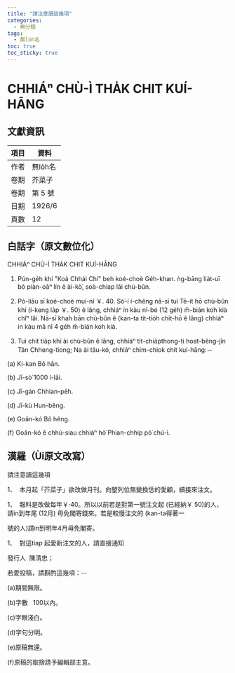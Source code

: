 ```yaml
---
title: "請注意讀這幾項"
categories:
  - 無分類
tags:
  - 無lo̍h名
toc: true
toc_sticky: true
---
```


# CHHIÁⁿ CHÙ-Ì THA̍K CHIT KUÍ-HĀNG

## 文獻資訊

| 項目 | 資料 |
|---|---|
| 作者 | 無lo̍h名 |
| 卷期 | 芥菜子 |
| 卷期 | 第 5 號 |
| 日期 | 1926/6 |
| 頁數 | 12 |

## 白話字（原文數位化）

CHHIÁⁿ CHÙ-Ì THA̍K CHIT KUÍ-HĀNG

1. Pún-ge̍h khí "Koà Chhài Chí" beh koé-choè Ge̍h-khan. ǹg-bāng lia̍t-uī bô piàn-oāⁿ lín ê ài-kò͘, soà-chiap lâi chù-bûn.

2. Pò-liāu sī koé-choè muí-nî ￥. 40. Só͘-í í-chêng nā-sī tuì Tē-it hō chù-bûn khí (í-keng la̍p ￥. 50) ê lâng, chhiáⁿ ín kàu nî-bé (12 ge̍h) m̄-bián koh kià chîⁿ lâi. Nā-sī khah bān chù-bûn ê (kan-ta tit-tio̍h chit-hō ê lâng) chhiáⁿ in kàu mā nî 4 ge̍h m̄-bián koh kià.

3. Tuì chit tia̍p khí ài chù-bûn ê lâng, chhiáⁿ ti̍t-chia̍pthong-ti hoat-bêng-jîn Tân Chheng-tiong; Na ài tâu-kó, chhiáⁿ chim-chiok chit kuí-hāng:－

(a) Ki-kan Bô hān.

(b) Jī-sò͘ 1000 í-lāi.

(c) Jī-gán Chhian-pe̍h.

(d) Jī-kù Hun-bêng.

(e) Goân-kó Bô hêng.

(f) Goân-kó ê chhú-siau chhiáⁿ hō͘ Phian-chhip pō͘ chú-ì.

## 漢羅（Ùi原文改寫）

請注意讀這幾項

1、  本月起「芥菜子」欲改做月刊。向朢列位無變換恁的愛顧，續接來注文。

1、  報料是改做每年￥‧40。所以以前若是對第一號注文起 (已經納￥ 50)的人，請in到年尾 (12月) 毋免閣寄錢來。若是較慢注文的 (kan-ta得著一

號的人)請in到明年4月毋免閣寄。

1、  對這tiap 起愛新注文的人，請直接通知

發行人  陳清忠；

若愛投稿，請斟酌這幾項：--

(a)期間無限。

(b)字數   100以內。

(c)字眼淺白。

(d)字句分明。

(e)原稿無還。

(f)原稿的取捨請予編輯部主意。

